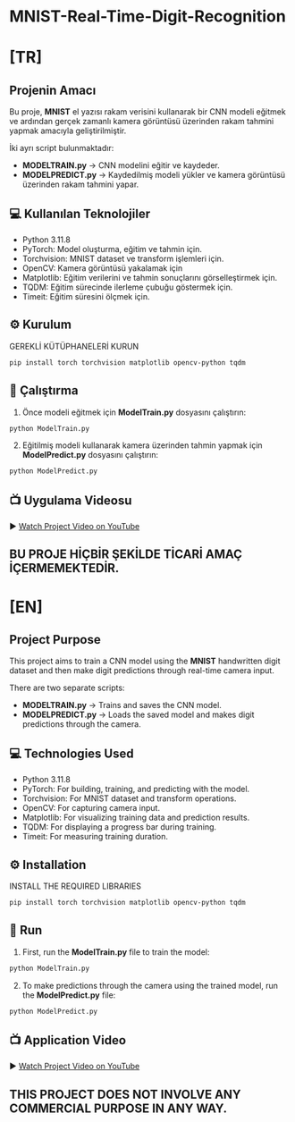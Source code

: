 # MNIST-Real-Time-Digit-Recognition
# [TR]
## Projenin Amacı
Bu proje, **MNIST** el yazısı rakam verisini kullanarak bir CNN modeli eğitmek ve ardından gerçek zamanlı kamera görüntüsü üzerinden rakam tahmini yapmak amacıyla geliştirilmiştir.

İki ayrı script bulunmaktadır: 
- **MODELTRAIN.py** → CNN modelini eğitir ve kaydeder.
- **MODELPREDICT.py** → Kaydedilmiş modeli yükler ve kamera görüntüsü üzerinden rakam tahmini yapar.

## 💻 Kullanılan Teknolojiler
- Python 3.11.8
- PyTorch: Model oluşturma, eğitim ve tahmin için.
- Torchvision: MNIST dataset ve transform işlemleri için.
- OpenCV: Kamera görüntüsü yakalamak için
- Matplotlib: Eğitim verilerini ve tahmin sonuçlarını görselleştirmek için.
- TQDM: Eğitim sürecinde ilerleme çubuğu göstermek için.
- Timeit: Eğitim süresini ölçmek için.

## ⚙️ Kurulum
GEREKLİ KÜTÜPHANELERİ KURUN
```bash
pip install torch torchvision matplotlib opencv-python tqdm
```

## 🚀 Çalıştırma
1. Önce modeli eğitmek için **ModelTrain.py** dosyasını çalıştırın:
```bash
python ModelTrain.py
```
2. Eğitilmiş modeli kullanarak kamera üzerinden tahmin yapmak için **ModelPredict.py** dosyasını çalıştırın:
```bash
python ModelPredict.py
```

## 📺 Uygulama Videosu
▶️ [Watch Project Video on YouTube](https://www.youtube.com/watch?v=RHs6ePOwDL8)
## BU PROJE HİÇBİR ŞEKİLDE TİCARİ AMAÇ İÇERMEMEKTEDİR.

# [EN]
## Project Purpose
This project aims to train a CNN model using the **MNIST** handwritten digit dataset and then make digit predictions through real-time camera input.

There are two separate scripts: 
- **MODELTRAIN.py** → Trains and saves the CNN model.
- **MODELPREDICT.py** → Loads the saved model and makes digit predictions through the camera.

## 💻 Technologies Used
- Python 3.11.8
- PyTorch: For building, training, and predicting with the model.
- Torchvision: For MNIST dataset and transform operations.
- OpenCV: For capturing camera input.
- Matplotlib: For visualizing training data and prediction results.
- TQDM: For displaying a progress bar during training.
- Timeit: For measuring training duration.

## ⚙️ Installation
INSTALL THE REQUIRED LIBRARIES
```bash
pip install torch torchvision matplotlib opencv-python tqdm
```

## 🚀 Run
1. First, run the **ModelTrain.py** file to train the model:
```bash
python ModelTrain.py
```
2. To make predictions through the camera using the trained model, run the **ModelPredict.py** file:
```bash
python ModelPredict.py
```
## 📺 Application Video
▶️ [Watch Project Video on YouTube](https://www.youtube.com/watch?v=RHs6ePOwDL8)
## THIS PROJECT DOES NOT INVOLVE ANY COMMERCIAL PURPOSE IN ANY WAY.
